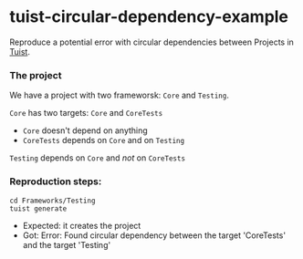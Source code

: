 # tuist-circular-dependency-example

Reproduce a potential error with circular dependencies between Projects in [Tuist](www.github.com/tuist/tuist).


### The project

We have a project with two frameworsk: `Core` and `Testing`.

`Core` has two targets: `Core` and `CoreTests`
- `Core` doesn't depend on anything
- `CoreTests` depends on `Core` and on `Testing`

`Testing` depends on `Core` and *not* on `CoreTests`

### Reproduction steps:

```
cd Frameworks/Testing 
tuist generate
```

- Expected: it creates the project
- Got: Error: Found circular dependency between the target 'CoreTests' and the target 'Testing'
